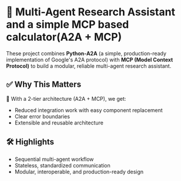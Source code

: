 # 🧠 Multi-Agent Research Assistant and a simple MCP based calculator(A2A + MCP)

These project combines **Python-A2A** (a simple, production-ready implementation of Google's A2A protocol) with **MCP (Model Context Protocol)** to build a modular, reliable multi-agent research assistant.

## ✅ Why This Matters

🤝 With a 2-tier architecture (A2A + MCP), we get:

- Reduced integration work with easy component replacement  
- Clear error boundaries  
- Extensible and reusable architecture  

## 🛠 Highlights

- Sequential multi-agent workflow  
- Stateless, standardized communication  
- Modular, interoperable, and production-ready design  

